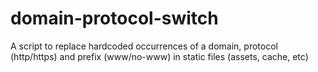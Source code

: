 # domain-protocol-switch
A script to replace hardcoded occurrences of a domain, protocol (http/https) and prefix (www/no-www) in static files (assets, cache, etc)
